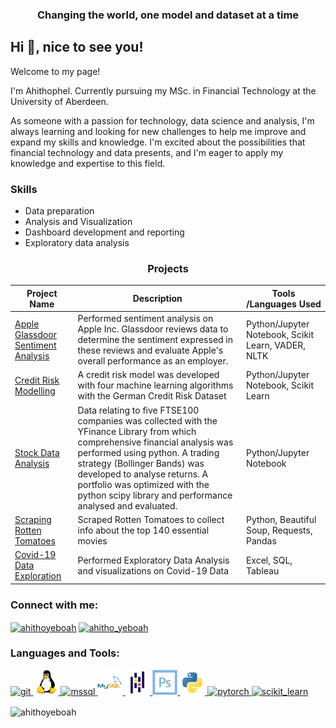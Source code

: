 <h3 align="center">Changing the world, one model and dataset at a time </h3>

<h2 align="left">Hi 👋, nice to see you! </h2>

Welcome to my page!

I'm Ahithophel. Currently pursuing my MSc. in Financial Technology at the University of Aberdeen. 

As someone with a passion for technology, data science and analysis, I'm always learning and looking for new challenges to help me improve and expand my skills and knowledge. I'm excited about the possibilities that financial technology and data presents, and I'm eager to apply my knowledge and expertise to this field.
<h3 align="left">Skills</h3>

* Data preparation
* Analysis and Visualization
* Dashboard development and reporting
* Exploratory data analysis

<h3 align="center">Projects</h3>

Project Name | Description      | Tools /Languages Used
-------------| -----------------|----------------------
[Apple Glassdoor Sentiment Analysis](https://github.com/ahithoyeboah/Sentiment-Analysis-on-Apple-Glassdoor-Reviews) | Performed sentiment analysis on Apple Inc. Glassdoor reviews data to determine the sentiment expressed in these reviews and evaluate Apple's overall performance as an employer.| Python/Jupyter Notebook, Scikit Learn, VADER, NLTK
[Credit Risk Modelling](https://github.com/ahithoyeboah/Credit-Risk-Modelling) | A credit risk model was developed with four machine learning algorithms with the German Credit Risk Dataset | Python/Jupyter Notebook, Scikit Learn
[Stock Data Analysis](https://github.com/ahithoyeboah/Stock-Data-Analysis-Portfolio/ "Stock Data Analysis") | Data relating to five FTSE100 companies was collected with the YFinance Library from which comprehensive financial analysis was performed using python. A trading strategy (Bollinger Bands) was developed to analyse returns. A portfolio was optimized with the python scipy library and performance analysed and evaluated. | Python/Jupyter Notebook
[Scraping Rotten Tomatoes](https://github.com/ahithoyeboah/Scraping-Rotten-Tomatoes-140-Essential-Movies/ "Scraping Rotten Tomatoes") | Scraped Rotten Tomatoes to collect info about the top 140 essential movies | Python, Beautiful Soup, Requests, Pandas
[Covid-19 Data Exploration](https://github.com/ahithoyeboah/SQL_Covid-Exploration/ "Covid-19 Data Exploration") | Performed Exploratory Data Analysis and visualizations on Covid-19 Data | Excel, SQL, Tableau



<h3 align="left">Connect with me:</h3>
<p align="left">
<a href="https://linkedin.com/in/ahithoyeboah" target="blank"><img align="center" src="https://raw.githubusercontent.com/rahuldkjain/github-profile-readme-generator/master/src/images/icons/Social/linked-in-alt.svg" alt="ahithoyeboah" height="30" width="40" /></a>
<a href="https://kaggle.com/ahitho_yeboah" target="blank"><img align="center" src="https://raw.githubusercontent.com/rahuldkjain/github-profile-readme-generator/master/src/images/icons/Social/kaggle.svg" alt="ahitho_yeboah" height="30" width="40" /></a>
</p>

<h3 align="left">Languages and Tools:</h3>
<p align="left"> <a href="https://git-scm.com/" target="_blank" rel="noreferrer"> <img src="https://www.vectorlogo.zone/logos/git-scm/git-scm-icon.svg" alt="git" width="40" height="40"/> </a> <a href="https://www.linux.org/" target="_blank" rel="noreferrer"> <img src="https://raw.githubusercontent.com/devicons/devicon/master/icons/linux/linux-original.svg" alt="linux" width="40" height="40"/> </a> <a href="https://www.microsoft.com/en-us/sql-server" target="_blank" rel="noreferrer"> <img src="https://www.svgrepo.com/show/303229/microsoft-sql-server-logo.svg" alt="mssql" width="40" height="40"/> </a> <a href="https://www.mysql.com/" target="_blank" rel="noreferrer"> <img src="https://raw.githubusercontent.com/devicons/devicon/master/icons/mysql/mysql-original-wordmark.svg" alt="mysql" width="40" height="40"/> </a> <a href="https://pandas.pydata.org/" target="_blank" rel="noreferrer"> <img src="https://raw.githubusercontent.com/devicons/devicon/2ae2a900d2f041da66e950e4d48052658d850630/icons/pandas/pandas-original.svg" alt="pandas" width="40" height="40"/> </a> <a href="https://www.photoshop.com/en" target="_blank" rel="noreferrer"> <img src="https://raw.githubusercontent.com/devicons/devicon/master/icons/photoshop/photoshop-line.svg" alt="photoshop" width="40" height="40"/> </a> <a href="https://www.python.org" target="_blank" rel="noreferrer"> <img src="https://raw.githubusercontent.com/devicons/devicon/master/icons/python/python-original.svg" alt="python" width="40" height="40"/> </a> <a href="https://pytorch.org/" target="_blank" rel="noreferrer"> <img src="https://www.vectorlogo.zone/logos/pytorch/pytorch-icon.svg" alt="pytorch" width="40" height="40"/> </a> <a href="https://scikit-learn.org/" target="_blank" rel="noreferrer"> <img src="https://upload.wikimedia.org/wikipedia/commons/0/05/Scikit_learn_logo_small.svg" alt="scikit_learn" width="40" height="40"/> </a> </p>

<p><img align="center" src="https://github-readme-stats.vercel.app/api/top-langs?username=ahithoyeboah&show_icons=true&locale=en&layout=compact" alt="ahithoyeboah" /></p>
